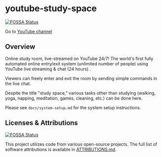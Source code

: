 # youtube-study-space
[![FOSSA Status](https://app.fossa.com/api/projects/git%2Bgithub.com%2Fsorarideblog%2Fyoutube-study-space.svg?type=shield)](https://app.fossa.com/projects/git%2Bgithub.com%2Fsorarideblog%2Fyoutube-study-space?ref=badge_shield)


Go to [YouTube channel](https://www.youtube.com/channel/UCXuD2XmPTdpVy7zmwbFVZWg)

## Overview

Online study room, live-streamed on YouTube 24/7!
The world's first fully automated online entry/exit system (unlimited number of people) using YouTube live streaming & chat (24 hours) .

Viewers can freely enter and exit the room by sending simple commands in the live chat.

Despite the title "study space," various tasks other than studying (walking, yoga, napping, meditation, games, cleaning, etc.) can be done here.

Please see `docs/system-setup.md` for the system setup instructions.


## Licenses & Attributions
[![FOSSA Status](https://app.fossa.com/api/projects/git%2Bgithub.com%2Fsorarideblog%2Fyoutube-study-space.svg?type=large)](https://app.fossa.com/projects/git%2Bgithub.com%2Fsorarideblog%2Fyoutube-study-space?ref=badge_large)

This project utilizes code from various open-source projects. The full list of software attributions is available in [ATTRIBUTIONS.md](./ATTRIBUTIONS.md).

